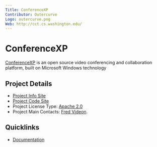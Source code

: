```yaml
---
Title: ConferenceXP
Contributor: Outercurve
Logo: outercurve.png
Web: http://cct.cs.washington.edu/
---
```

# ConferenceXP

[ConferenceXP](http://cct.cs.washington.edu/) is an open source video conferencing and collaboration platform, built on Microsoft Windows technology

## Project Details

* [Project Info Site](http://cct.cs.washington.edu/)
* [Project Code Site](https://github.com/conferencexp/conferencexp)
* Project License Type: [Apache 2.0](https://github.com/conferencexp/conferencexp/blob/master/LICENSE.txt)
* Project Main Contacts: [Fred Videon](https://github.com/fvideon).

## Quicklinks

* [Documentation](http://cct.cs.washington.edu/project-wiki/index.php/Building_ConferenceXP)
